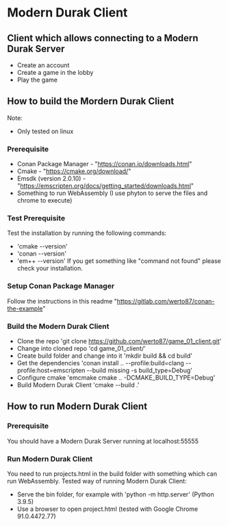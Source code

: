 # Modern Durak Client
## Client which allows connecting to a Modern Durak Server
- Create an account
- Create a game in the lobby
- Play the game

## How to build the Mordern Durak Client 
Note: 
- Only tested on linux
### Prerequisite
- Conan Package Manager - "https://conan.io/downloads.html"
- Cmake - "https://cmake.org/download/"
- Emsdk (version 2.0.10) - "https://emscripten.org/docs/getting_started/downloads.html"
- Something to run WebAssembly (I use phyton to serve the files and chrome to execute)
### Test Prerequisite
Test the installation by running the following commands:
- 'cmake --version'
- 'conan --version'
- 'em++ --version'
If you get something like "command not found" please check your installation.
### Setup Conan Package Manager
Follow the instructions in this readme "https://gitlab.com/werto87/conan-the-example"
### Build the Modern Durak Client
- Clone the repo 'git clone https://github.com/werto87/game_01_client.git'
- Change into cloned repo 'cd game_01_client/'
- Create build folder and change into it 'mkdir build && cd build'
- Get the dependencies 'conan install .. --profile:build=clang --profile:host=emscripten --build missing  -s build_type=Debug'
- Configure cmake 'emcmake cmake .. -DCMAKE_BUILD_TYPE=Debug'
- Build Modern Durak Client 'cmake --build .'
## How to run Modern Durak Client
### Prerequisite
You should have a Modern Durak Server running at localhost:55555
### Run Modern Durak Client
You need to run projects.html in the build folder with something which can run WebAssembly.
Tested way of running Modern Durak Client:
- Serve the bin folder, for example with 'python -m http.server' (Python 3.9.5)
- Use a browser to open project.html (tested with Google Chrome 91.0.4472.77)


